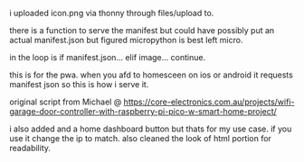 i uploaded icon.png via thonny through files/upload to.

there is a function to serve the manifest but could have possibly put an actual manifest.json but figured micropython is best left micro.

in the loop is if manifest.json... elif image... continue.

this is for the pwa. when you afd to homesceen on ios or android it requests manifest json so this is how i serve it.

original script from Michael @ https://core-electronics.com.au/projects/wifi-garage-door-controller-with-raspberry-pi-pico-w-smart-home-project/



i also added and a home dashboard button but thats for my use case. if you use it change the ip to match.
also cleaned the look of html portion for readability.
